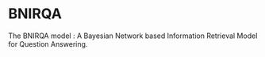 # BNIRQA
The BNIRQA model : A Bayesian Network based Information Retrieval Model for Question Answering.
